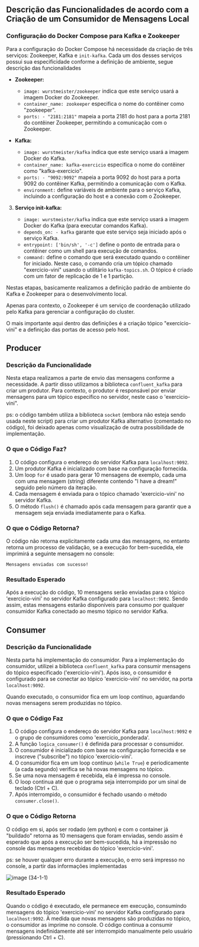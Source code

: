 ## Descrição das Funcionalidades de acordo com a Criação de um Consumidor de Mensagens Local

### Configuração do Docker Compose para Kafka e Zookeeper

Para a configuração do Docker Compose há necessidade da criação de três serviços: Zookeeper, Kafka e `init-kafka`. Cada um dos desses serviços possui sua especificidade conforme a definição de ambiente, segue descrição das funcionalidades
*  **Zookeeper:**
    
    *   `image: wurstmeister/zookeeper` indica que este serviço usará a imagem Docker do Zookeeper.
    *   `container_name: zookeeper` especifica o nome do contêiner como "zookeeper".
    *   `ports: - "2181:2181"` mapeia a porta 2181 do host para a porta 2181 do contêiner Zookeeper, permitindo a comunicação com o Zookeeper.
*  **Kafka:**
    
    *   `image: wurstmeister/kafka` indica que este serviço usará a imagem Docker do Kafka.
    *   `container_name: kafka-exercicio` especifica o nome do contêiner como "kafka-exercicio".
    *   `ports: - "9092:9092"` mapeia a porta 9092 do host para a porta 9092 do contêiner Kafka, permitindo a comunicação com o Kafka.
    *   `environment:` define variáveis de ambiente para o serviço Kafka, incluindo a configuração do host e a conexão com o Zookeeper.
3.  **Serviço init-kafka:**
    
    *   `image: wurstmeister/kafka` indica que este serviço usará a imagem Docker do Kafka (para executar comandos Kafka).
    *   `depends_on: - kafka` garante que este serviço seja iniciado após o serviço Kafka.
    *   `entrypoint: ['bin/sh', '-c']` define o ponto de entrada para o contêiner como um shell para execução de comandos.
    *   `command:` define o comando que será executado quando o contêiner for iniciado. Neste caso, o comando cria um tópico chamado "exercicio-vini" usando o utilitário `kafka-topics.sh`. O tópico é criado com um fator de replicação de 1 e 1 partição.

Nestas etapas, basicamente realizamos a definição padrão de ambiente do Kafka e Zookeeper para o desenvolvimento local. 

Apenas para contexto, o Zookeeper é um serviço de coordenação utilizado pelo Kafka para gerenciar a configuração do cluster. 

O mais importante aqui dentro das definições é a criação tópico "exercicio-vini" e a definição das portas de acesso pelo host.

## Producer
### Descrição da Funcionalidade

Nesta etapa realizamos a parte de envio das mensagens conforme a necessidade. A partir disso utilizamos a biblioteca `confluent_kafka` para criar um produtor. Para contexto, o produtor é responsável por enviar mensagens para um tópico específico no servidor, neste caso o 'exercicio-vini". 

ps: o código também utiliza a biblioteca `socket` (embora não esteja sendo usada neste script) para criar um produtor Kafka alternativo (comentado no código), foi deixado apenas como visualização de outra possibilidade de implementação.

### O que o Código Faz?

1.  O código configura o endereço do servidor Kafka para `localhost:9092`.
2.  Um produtor Kafka é inicializado com base na configuração fornecida.
3.  Um loop `for` é usado para gerar 10 mensagens de exemplo, cada uma com uma mensagem (string) diferente contendo "I have a dream!" seguido pelo número da iteração.
4.  Cada mensagem é enviada para o tópico chamado 'exercicio-vini' no servidor Kafka.
5.  O método `flush()` é chamado após cada mensagem para garantir que a mensagem seja enviada imediatamente para o Kafka.

### O que o Código Retorna?

O código não retorna explicitamente cada uma das mensagens, no entanto retorna um processo de validação, se a execução for bem-sucedida, ele imprimirá a seguinte mensagem no console:

`Mensagens enviadas com sucesso!`

### Resultado Esperado

Após a execução do código, 10 mensagens serão enviadas para o tópico 'exercicio-vini' no servidor Kafka configurado para `localhost:9092`. Sendo assim, estas mensagens estarão disponíveis para consumo por qualquer consumidor Kafka conectado ao mesmo tópico no servidor Kafka.

## Consumer

### Descrição da Funcionalidade

Nesta parta há implementação do consumidor. Para a implementação do consumidor, utilizei a biblioteca `confluent_kafka` para consumir mensagens do tópico especificado ('exercicio-vini'). Após isso, o consumidor é configurado para se conectar ao tópico 'exercicio-vini' no servidor, na porta `localhost:9092`. 

Quando executado, o consumidor fica em um loop contínuo, aguardando novas mensagens serem produzidas no tópico.

### O que o Código Faz

1.  O código configura o endereço do servidor Kafka para `localhost:9092` e o grupo de consumidores como 'exercicio\_ponderada'.
2.  A função `logica_consumer()` é definida para processar o consumidor.
3.  O consumidor é inicializado com base na configuração fornecida e se inscreve ("subscribe") no tópico 'exercicio-vini'.
4.  O consumidor fica em um loop contínuo (`while True`) e periodicamente (a cada segundo) verifica se há novas mensagens no tópico.
5.  Se uma nova mensagem é recebida, ela é impressa no console.
6.  O loop continua até que o programa seja interrompido por um sinal de teclado (Ctrl + C).
7.  Após interrompido, o consumidor é fechado usando o método `consumer.close()`.

### O que o Código Retorna

O código em si, após ser rodado (em python) e com o container já "buildado" retorna as 10 mensagens que foram enviadas, sendo assim é esperado que após a execução ser bem-sucedida, há a impressão no console das mensagens recebidas do tópico 'exercicio-vini'. 

ps: se houver qualquer erro durante a execução, o erro será impresso no console, a partir das informações implementadas

![image (34-1-1)](https://github.com/2023M8T4Inteli/grupo5/assets/99264567/8c4f97fa-ac40-4968-951c-39750c006e1e)

### Resultado Esperado

Quando o código é executado, ele permanece em execução, consumindo mensagens do tópico 'exercicio-vini' no servidor Kafka configurado para `localhost:9092`. À medida que novas mensagens são produzidas no tópico, o consumidor as imprime no console. O código continua a consumir mensagens indefinidamente até ser interrompido manualmente pelo usuário (pressionando Ctrl + C).
